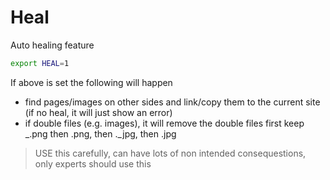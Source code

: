 # Heal

Auto healing feature

```bash
export HEAL=1
```

If above is set the following will happen

- find pages/images on other sides and link/copy them to the current site (if no heal, it will just show an error)
- if double files (e.g. images), it will remove the double files first keep _.png then .png, then ._jpg, then .jpg

> USE this carefully, can have lots of non intended consequestions, only experts should use this


